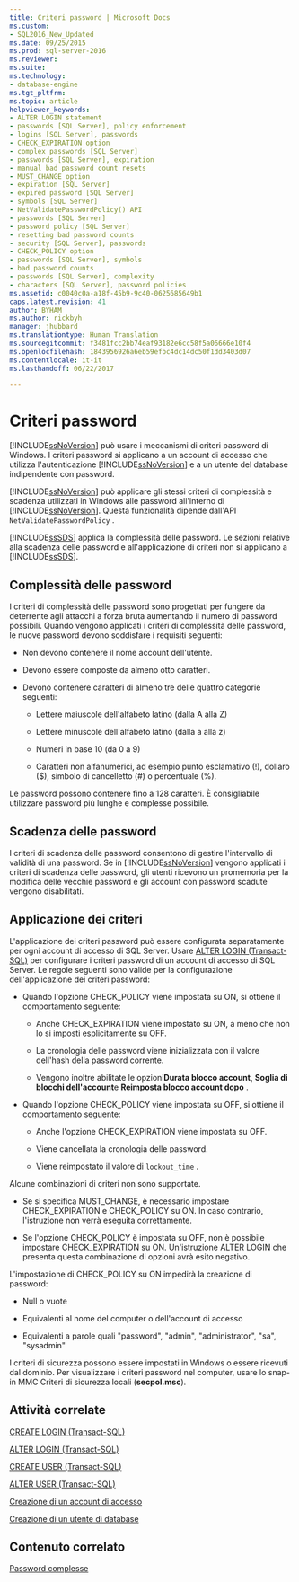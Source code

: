 ```yaml
---
title: Criteri password | Microsoft Docs
ms.custom:
- SQL2016_New_Updated
ms.date: 09/25/2015
ms.prod: sql-server-2016
ms.reviewer: 
ms.suite: 
ms.technology:
- database-engine
ms.tgt_pltfrm: 
ms.topic: article
helpviewer_keywords:
- ALTER LOGIN statement
- passwords [SQL Server], policy enforcement
- logins [SQL Server], passwords
- CHECK_EXPIRATION option
- complex passwords [SQL Server]
- passwords [SQL Server], expiration
- manual bad password count resets
- MUST_CHANGE option
- expiration [SQL Server]
- expired password [SQL Server]
- symbols [SQL Server]
- NetValidatePasswordPolicy() API
- passwords [SQL Server]
- password policy [SQL Server]
- resetting bad password counts
- security [SQL Server], passwords
- CHECK_POLICY option
- passwords [SQL Server], symbols
- bad password counts
- passwords [SQL Server], complexity
- characters [SQL Server], password policies
ms.assetid: c0040c0a-a18f-45b9-9c40-0625685649b1
caps.latest.revision: 41
author: BYHAM
ms.author: rickbyh
manager: jhubbard
ms.translationtype: Human Translation
ms.sourcegitcommit: f3481fcc2bb74eaf93182e6cc58f5a06666e10f4
ms.openlocfilehash: 1843956926a6eb59efbc4dc14dc50f1dd3403d07
ms.contentlocale: it-it
ms.lasthandoff: 06/22/2017

---
```

# <a name="password-policy"></a>Criteri password
  [!INCLUDE[ssNoVersion](../../includes/ssnoversion-md.md)] può usare i meccanismi di criteri password di Windows. I criteri password si applicano a un account di accesso che utilizza l'autenticazione [!INCLUDE[ssNoVersion](../../includes/ssnoversion-md.md)] e a un utente del database indipendente con password.  
  
 [!INCLUDE[ssNoVersion](../../includes/ssnoversion-md.md)] può applicare gli stessi criteri di complessità e scadenza utilizzati in Windows alle password all'interno di [!INCLUDE[ssNoVersion](../../includes/ssnoversion-md.md)]. Questa funzionalità dipende dall'API `NetValidatePasswordPolicy` .  
  
 [!INCLUDE[ssSDS](../../includes/sssds-md.md)] applica la complessità delle password. Le sezioni relative alla scadenza delle password e all'applicazione di criteri non si applicano a [!INCLUDE[ssSDS](../../includes/sssds-md.md)].  
  
## <a name="password-complexity"></a>Complessità delle password  
 I criteri di complessità delle password sono progettati per fungere da deterrente agli attacchi a forza bruta aumentando il numero di password possibili. Quando vengono applicati i criteri di complessità delle password, le nuove password devono soddisfare i requisiti seguenti:  
  
-   Non devono contenere il nome account dell'utente.  
  
-   Devono essere composte da almeno otto caratteri.  
  
-   Devono contenere caratteri di almeno tre delle quattro categorie seguenti:  
  
    -   Lettere maiuscole dell'alfabeto latino (dalla A alla Z)  
  
    -   Lettere minuscole dell'alfabeto latino (dalla a alla z)  
  
    -   Numeri in base 10 (da 0 a 9)  
  
    -   Caratteri non alfanumerici, ad esempio punto esclamativo (!), dollaro ($), simbolo di cancelletto (#) o percentuale (%).  
  
 Le password possono contenere fino a 128 caratteri. È consigliabile utilizzare password più lunghe e complesse possibile.  
  
## <a name="password-expiration"></a>Scadenza delle password  
 I criteri di scadenza delle password consentono di gestire l'intervallo di validità di una password. Se in [!INCLUDE[ssNoVersion](../../includes/ssnoversion-md.md)] vengono applicati i criteri di scadenza delle password, gli utenti ricevono un promemoria per la modifica delle vecchie password e gli account con password scadute vengono disabilitati.  
  
## <a name="policy-enforcement"></a>Applicazione dei criteri  
 L'applicazione dei criteri password può essere configurata separatamente per ogni account di accesso di SQL Server. Usare [ALTER LOGIN &#40;Transact-SQL&#41;](../../t-sql/statements/alter-login-transact-sql.md) per configurare i criteri password di un account di accesso di SQL Server. Le regole seguenti sono valide per la configurazione dell'applicazione dei criteri password:  
  
-   Quando l'opzione CHECK_POLICY viene impostata su ON, si ottiene il comportamento seguente:  
  
    -   Anche CHECK_EXPIRATION viene impostato su ON, a meno che non lo si imposti esplicitamente su OFF.  
  
    -   La cronologia delle password viene inizializzata con il valore dell'hash della password corrente.  
  
    -   Vengono inoltre abilitate le opzioni**Durata blocco account**, **Soglia di blocchi dell'account**e **Reimposta blocco account dopo** .  
  
-   Quando l'opzione CHECK_POLICY viene impostata su OFF, si ottiene il comportamento seguente:  
  
    -   Anche l'opzione CHECK_EXPIRATION viene impostata su OFF.  
  
    -   Viene cancellata la cronologia delle password.  
  
    -   Viene reimpostato il valore di `lockout_time` .  
  
 Alcune combinazioni di criteri non sono supportate.  
  
-   Se si specifica MUST_CHANGE, è necessario impostare CHECK_EXPIRATION e CHECK_POLICY su ON. In caso contrario, l'istruzione non verrà eseguita correttamente.  
  
-   Se l'opzione CHECK_POLICY è impostata su OFF, non è possibile impostare CHECK_EXPIRATION su ON. Un'istruzione ALTER LOGIN che presenta questa combinazione di opzioni avrà esito negativo.  
  
 L'impostazione di CHECK_POLICY su ON impedirà la creazione di password:  
  
-   Null o vuote  
  
-   Equivalenti al nome del computer o dell'account di accesso  
  
-   Equivalenti a parole quali "password", "admin", "administrator", "sa", "sysadmin"  
  
 I criteri di sicurezza possono essere impostati in Windows o essere ricevuti dal dominio. Per visualizzare i criteri password nel computer, usare lo snap-in MMC Criteri di sicurezza locali (**secpol.msc**).  
  
## <a name="related-tasks"></a>Attività correlate  
 [CREATE LOGIN &#40;Transact-SQL&#41;](../../t-sql/statements/create-login-transact-sql.md)  
  
 [ALTER LOGIN &#40;Transact-SQL&#41;](../../t-sql/statements/alter-login-transact-sql.md)  
  
 [CREATE USER &#40;Transact-SQL&#41;](../../t-sql/statements/create-user-transact-sql.md)  
  
 [ALTER USER &#40;Transact-SQL&#41;](../../t-sql/statements/alter-user-transact-sql.md)  
  
 [Creazione di un account di accesso](../../relational-databases/security/authentication-access/create-a-login.md)  
  
 [Creazione di un utente di database](../../relational-databases/security/authentication-access/create-a-database-user.md)  
  
## <a name="related-content"></a>Contenuto correlato  
 [Password complesse](../../relational-databases/security/strong-passwords.md)  
  
  

